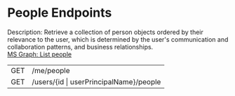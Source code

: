 # People Endpoints
Description: Retrieve a collection of person objects ordered by their relevance to the user, which is determined by the user's communication and collaboration patterns, and business relationships.  
[MS Graph: List people](https://learn.microsoft.com/en-us/graph/api/user-list-people?view=graph-rest-1.0&tabs=http)
<table>
<tr>
<td>GET</td>
<td>/me/people</td>
</tr>
<tr>
<td>GET</td>
<td>/users/{id | userPrincipalName}/people</td>
</tr>
</table>
